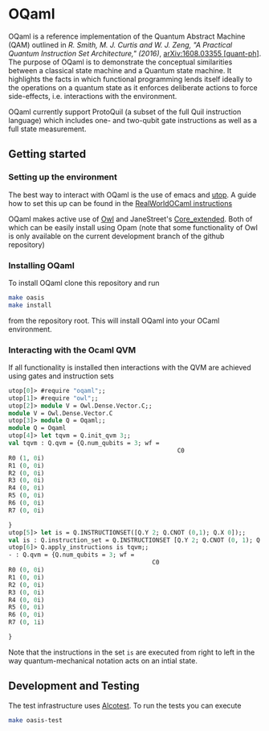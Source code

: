 # OQaml

OQaml is a reference implementation of the Quantum Abstract Machine (QAM) outlined in _R. Smith, M. J. Curtis and W. J. Zeng, "A Practical Quantum Instruction Set Architecture," (2016)_, [arXiv:1608.03355 [quant-ph]](https://arxiv.org/abs/1608.03355). The purpose of OQaml is to demonstrate the conceptual similarities between a classical state machine and a Quantum state machine. It highlights the facts in which functional programming lends itself ideally to the operations on a quantum state as it enforces deliberate actions to force side-effects, i.e. interactions with the environment.

OQaml currently support ProtoQuil (a subset of the full Quil instruction language) which includes one- and two-qubit gate instructions as well as a full state measurement.

## Getting started
### Setting up the environment
The best way to interact with OQaml is the use of emacs and [utop](https://opam.ocaml.org/blog/about-utop/). A guide how to set this up can be found in the [RealWorldOCaml instructions](https://github.com/realworldocaml/book/wiki/Installation-Instructions)

OQaml makes active use of [Owl](https://github.com/ryanrhymes/owl) and JaneStreet's [Core_extended](https://ocaml.janestreet.com/ocaml-core/111.21.00/doc/core_extended/). Both of which can be easily install using Opam (note that some functionality of Owl is only available on the current development branch of the github repository)

### Installing OQaml

To install OQaml clone this repository and run

```bash
make oasis
make install
```
from the repository root. This will install OQaml into your OCaml environment.

### Interacting with the Ocaml QVM
If all functionality is installed then interactions with the QVM are achieved using gates and instruction sets

```ocaml
utop[0]> #require "oqaml";;
utop[1]> #require "owl";;
utop[2]> module V = Owl.Dense.Vector.C;;
module V = Owl.Dense.Vector.C
utop[3]> module Q = Oqaml;;
module Q = Oqaml
utop[4]> let tqvm = Q.init_qvm 3;;
val tqvm : Q.qvm = {Q.num_qubits = 3; wf =
                                               C0
R0 (1, 0i)
R1 (0, 0i)
R2 (0, 0i)
R3 (0, 0i)
R4 (0, 0i)
R5 (0, 0i)
R6 (0, 0i)
R7 (0, 0i)

}
utop[5]> let is = Q.INSTRUCTIONSET([Q.Y 2; Q.CNOT (0,1); Q.X 0]);;
val is : Q.instruction_set = Q.INSTRUCTIONSET [Q.Y 2; Q.CNOT (0, 1); Q.X 0]
utop[6]> Q.apply_instructions is tqvm;;
- : Q.qvm = {Q.num_qubits = 3; wf =
                                        C0
R0 (0, 0i)
R1 (0, 0i)
R2 (0, 0i)
R3 (0, 0i)
R4 (0, 0i)
R5 (0, 0i)
R6 (0, 0i)
R7 (0, 1i)

}
```

Note that the instructions in the set `is` are executed from right to left in the way quantum-mechanical notation acts on an intial state.

## Development and Testing
The test infrastructure uses [Alcotest](https://github.com/mirage/alcotest). To run the tests you can execute

```bash
make oasis-test
```
